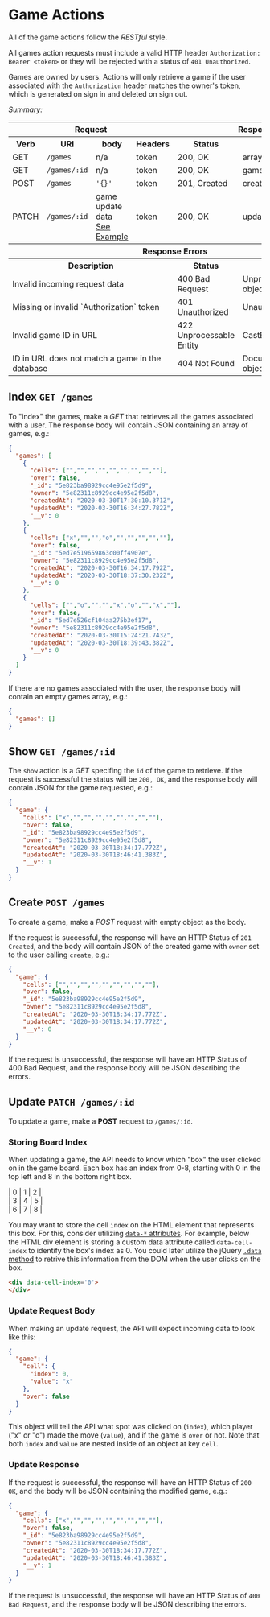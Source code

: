 # Game Actions

All of the game actions follow the *RESTful* style.

All games action requests must include a valid HTTP header `Authorization:
Bearer <token>` or they will be rejected with a status of `401 Unauthorized`.

Games are owned by users. Actions will only retrieve a game if the user
associated with the `Authorization` header matches the owner's token, which is
generated on sign in and deleted on sign out.

*Summary:*

<table>
  <tr>
    <th colspan="4">Request</th>
    <th colspan="2">Response</th>
  </tr>
  <tr>
    <th>Verb</th>
    <th>URI</th>
    <th>body</th>
    <th>Headers</th>
    <th>Status</th>
    <th>body</th>
  </tr>
  <tr>
    <td>GET</td>
    <td><code>/games</code></td>
    <td>n/a</td>
    <td>token</td>
    <td>200, OK</td>
    <td>array of game objects</td>
  </tr>
  <tr>
    <td>GET</td>
    <td><code>/games/:id</code></td>
    <td>n/a</td>
    <td>token</td>
    <td>200, OK</td>
    <td>game object</td>
  </tr>
  <tr>
    <td>POST</td>
    <td><code>/games</code></td>
    <td><code>'{}'</code></td>
    <td>token</td>
    <td>201, Created</td>
    <td>created game object</td>
  </tr>
  <tr>
    <td>PATCH</td>
    <td><code>/games/:id</code></td>
    <td>game update data<br><a href="#update-request-body">See Example</a></td>
    <td>token</td>
    <td>200, OK</td>
    <td>updated game object</td>
  </tr>
  <tr>
    <th colspan="6">Response Errors</th>
  </tr>
  <tr>
    <th colspan="4">Description</th>
    <th colspan="1">Status</th>
    <th colspan="1">Body</th>
  </tr>
  <tr>
    <td colspan="4">Invalid incoming request data</td>
    <td>400 Bad Request</td>
    <td>UnprocessablDataError object</td>
  </tr>
  <tr>
    <td colspan="4">Missing or invalid `Authorization` token</td>
    <td>401 Unauthorized</td>
    <td>Unauthorized message</td>
  </tr>
  <tr>
    <td colspan="4">Invalid game ID in URL</td>
    <td>422 Unprocessable Entity</td>
    <td>CastError object</td>
  </tr>
  <tr>
    <td colspan="4">ID in URL does not match a game in the database</td>
    <td>404 Not Found</td>
    <td>DocumentNotFoundError object</td>
  </tr>
</table>


## Index `GET /games`

To "index" the games, make a *GET* that retrieves all the games associated with a
user. The response body will contain JSON containing an array of games, e.g.:

```json
{
  "games": [
    {
      "cells": ["","","","","","","","",""],
      "over": false,
      "_id": "5e823ba98929cc4e95e2f5d9",
      "owner": "5e82311c8929cc4e95e2f5d8",
      "createdAt": "2020-03-30T17:30:10.371Z",
      "updatedAt": "2020-03-30T16:34:27.782Z",
      "__v": 0
    },
    {
      "cells": ["x","","","o","","","","",""],
      "over": false,
      "_id": "5ed7e519659863c00ff4907e",
      "owner": "5e82311c8929cc4e95e2f5d8",
      "createdAt": "2020-03-30T16:34:17.792Z",
      "updatedAt": "2020-03-30T18:37:30.232Z",
      "__v": 0
    },
    {
      "cells": ["","o","","","x","o","","x",""],
      "over": false,
      "_id": "5ed7e526cf104aa275b3ef17",
      "owner": "5e82311c8929cc4e95e2f5d8",
      "createdAt": "2020-03-30T15:24:21.743Z",
      "updatedAt": "2020-03-30T18:39:43.382Z",
      "__v": 0
    }
  ]
}
```

If there are no games associated with the user, the response body will contain
 an empty games array, e.g.:

```json
{
  "games": []
}
```

## Show `GET /games/:id`

The `show` action is a *GET* specifing the `id` of the game to retrieve. If the
request is successful the status will be `200, OK`, and the response body will
contain JSON for the game requested, e.g.:

```json
{
  "game": {
    "cells": ["x","","","","","","","",""],
    "over": false,
    "_id": "5e823ba98929cc4e95e2f5d9",
    "owner": "5e82311c8929cc4e95e2f5d8",
    "createdAt": "2020-03-30T18:34:17.772Z",
    "updatedAt": "2020-03-30T18:46:41.383Z",
    "__v": 1
  }
}

```

## Create `POST /games`

To create a game, make a *POST* request with empty object as the body.

If the request is successful, the response will have an HTTP Status of
`201 Created`, and the body will contain JSON of the created game with `owner`
set to the user calling `create`, e.g.:

```json
{
  "game": {
    "cells": ["","","","","","","","",""],
    "over": false,
    "_id": "5e823ba98929cc4e95e2f5d9",
    "owner": "5e82311c8929cc4e95e2f5d8",
    "createdAt": "2020-03-30T18:34:17.772Z",
    "updatedAt": "2020-03-30T18:34:17.772Z",
    "__v": 0
  }
}
```

If the request is unsuccessful, the response will have an HTTP Status of 400 Bad
Request, and the response body will be JSON describing the errors.

## Update `PATCH /games/:id`

To update a game, make a **POST** request to `/games/:id`.

### Storing Board Index

When updating a game, the API needs to know which "box" the user clicked on in
the game board. Each box has an index from 0-8, starting with 0 in the top left
and 8 in the bottom right box.

| 0 | 1 | 2 |<br>
| 3 | 4 | 5 |<br>
| 6 | 7 | 8 |

You may want to store the cell `index` on the HTML element that represents this
box. For this, consider utilizing [`data-*` attributes](https://developer.mozilla.org/en-US/docs/Learn/HTML/Howto/Use_data_attributes). For example, below the
HTML div element is storing a custom data attribute called `data-cell-index` to
identify the box's index as 0. You could later utilize the jQuery [`.data`
method](https://api.jquery.com/data/) to retrive this information from the DOM
when the user clicks on the box.

```html
<div data-cell-index='0'>
</div>
```

### Update Request Body

When making an update request, the API will expect incoming data to look like
this:

```json
{
  "game": {
    "cell": {
      "index": 0,
      "value": "x"
    },
    "over": false
  }
}
```

This object will tell the API what spot was clicked on (`index`), which player
("x" or "o") made the move (`value`), and if the game is `over` or not.
Note that both `index` and `value` are nested inside of an object at key
`cell`.

### Update Response

If the request is successful, the response will have an HTTP Status of `200 OK`,
and the body will be JSON containing the modified game, e.g.:

```json
{
  "game": {
    "cells": ["x","","","","","","","",""],
    "over": false,
    "_id": "5e823ba98929cc4e95e2f5d9",
    "owner": "5e82311c8929cc4e95e2f5d8",
    "createdAt": "2020-03-30T18:34:17.772Z",
    "updatedAt": "2020-03-30T18:46:41.383Z",
    "__v": 1
  }
}
```

If the request is unsuccessful, the response will have an HTTP Status of `400
Bad Request`, and the response body will be JSON describing the errors.
